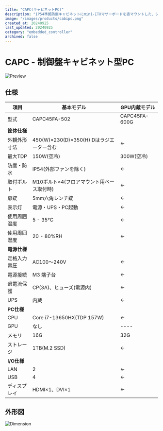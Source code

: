 ```yaml
---
title: "CAPC(キャビネットPC)"
description: "IP54準拠防塵キャビネットにmini-ITXマザーボードを直マウントした、シンFA用PC。独自の冷却システムは、外気を交換することなく、ハイエンドCPUの発熱量に対応します。また冷却液を使わないドライ式のため保守も容易です。入力電圧はAC100〜220Vに対応、UPSも内蔵しており、工場での即使用が可能です。"
image: "/images/products/cabipc.png"
created_at: 20240925
last_updated: 20240925
category: "embedded_controller"
archived: false
---
```


# CAPC - 制御盤キャビネット型PC
![Preview](/images/products/capc/preview.svg)
## 仕様

| 項目 | 基本モデル | GPU内蔵モデル |
|------|----------------|----------------------------------|
| 型式 | CAPC45FA-502 | CAPC45FA-600G |
| **筐体仕様** | | |
| 外観外形寸法 | 450(W)×230(D)×350(H) Dはラジエーター含む | &larr; |
| 最大TDP | 150W(空冷) | 300W(空冷) |
| 防塵・防水 | IP54(外部ファンを除く) | &larr; |
| 取付ボルト | M10ボルト×4(フロアマウント用ベース取付時) |  &larr; |
| 扉錠 | 5mm六角レンチ錠 | &larr; |
| 表示灯 | 電源・UPS・PC起動 | &larr; |
| 使用周囲温度 | 5 - 35°C | &larr; |
| 使用周囲湿度 | 20 - 80%RH | &larr; |
| **電源仕様** | | |
| 定格入力電圧 | AC100〜240V | &larr; |
| 電源接続 | M3 端子台 | &larr; |
| 過電流保護 | CP(3A)、ヒューズ(電源内) | &larr; |
| UPS | 内蔵 | &larr; |
| **PC仕様** | | |
| CPU | Core i7-13650HX(TDP 157W) | &larr; |
| GPU | なし | ---- |
| メモリ | 16G | 32G |
| ストレージ | 1TB(M.2 SSD) | &larr; |
| **I/O仕様** | | |
| LAN | 2 | &larr; |
| USB | 4 | &larr; |
| ディスプレイ | HDMI×1、DVI×1 | &larr; |

## 外形図
![Dimension](/images/products/capc/dimension.svg)
